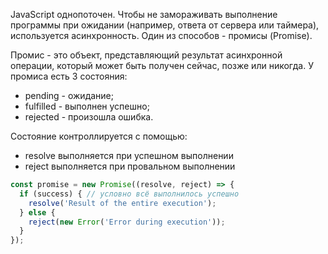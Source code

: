 JavaScript однопоточен. Чтобы не замораживать выполнение программы при ожидании (например, ответа от сервера или таймера), используется асинхронность. Один из способов - промисы (Promise).

Промис - это объект, представляющий результат асинхронной операции, который может быть получен сейчас, позже или никогда. У промиса есть 3 состояния:

- pending - ожидание;
- fulfilled - выполнен успешно;
- rejected - произошла ошибка.

Состояние контроллируется с помощью:
- resolve выполняется при успешном выполнении
- reject выполняется при провальном выполнении

```js
const promise = new Promise((resolve, reject) => {
  if (success) { // условно всё выполнилось успешно
    resolve('Result of the entire execution');
  } else {
    reject(new Error('Error during execution'));
  }
});
```
